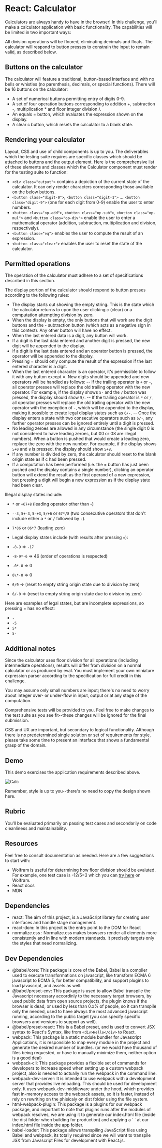# React: Calculator

Calculators are always handy to have in the browser! In this challenge, you'll make a calculator application with basic functionality. The capabilities will be limited in two important ways:

All division operations will be floored, eliminating decimals and floats.
The calculator will respond to button presses to constrain the input to remain valid, as described below.

## Buttons on the calculator

The calculator will feature a traditional, button-based interface and with no bells or whistles (no parenthesis, decimals, or special functions). There will be 16 buttons on the calculator:

- A set of numerical buttons permitting entry of digits 0-9.
- A set of four operation buttons corresponding to addition +, subtraction -, multiplication \* and floor integer division /.
- An equals = button, which evaluates the expression shown on the display.
- A clear c button, which resets the calculator to a blank state.

## Rendering your calculator

Layout, CSS and use of child components is up to you. The deliverables which the testing suite requires are specific classes which should be attached to buttons and the output element. Here is the comprehensive list of these elements and classes which the Calculator component must render for the testing suite to function:

- `<div class="output">` contains a depiction of the current state of the calculator. It can only render characters corresponding those available on the below buttons.
- `<button class="digit-0">`, `<button class="digit-1">` ... `<button class="digit-9">` (one for each digit from 0-9) enable the user to enter numbers.
- `<button class="op-add">`, `<button class="op-sub">`, `<button class="op-mul">` and `<button class="op-div">` enable the user to enter a mathematical operator (addition, subtraction, multiplication and division, respectively).
- `<button class="eq">` enables the user to compute the result of an expression.
- `<button class="clear">` enables the user to reset the state of the calculator.

## Permitted operations

The operation of the calculator must adhere to a set of specifications described in this section.

The display portion of the calculator should respond to button presses according to the following rules:

- The display starts out showing the empty string. This is the state which the calculator returns to upon the user clicking c (clear) or a computation attempting division by zero.
- When the display is empty, the only buttons that will work are the digit buttons and the - subtraction button (which acts as a negative sign in this context). Any other button will have no effect.
- When the last entered data is a digit, any button will work.
- If a digit is the last data entered and another digit is pressed, the new digit will be appended to the display.
- If a digit is the last data entered and an operator button is pressed, the operator will be appended to the display.
- Pressing = should only compute the result of the expression if the last entered character is a digit.
- When the last entered character is an operator, it's permissible to follow it with any button except =. New digits should be appended and new operators will be handled as follows:
  -- If the trailing operator is `+` or `-`, all operator presses will replace the old trailing operator with the new operator. For example, if the display shows `5-` and the `/` button was pressed, the display should show `5/`.
  -- If the trailing operator is `*` or `/`, all operator presses will replace the old trailing operator with the new operator with the exception of `-`, which will be appended to the display, making it possible to create legal display states such as `6/-`.
  -- Once the display enters a state with two consecutive operators such as `6/-`, any further operator presses can be ignored entirely until a digit is pressed.
- No leading zeroes are allowed in any circumstance (the single digit 0 is not considered to have leading zeroes, but 00 or 08 are illegal numbers). When a button is pushed that would create a leading zero, replace the zero with the new number. For example, if the display shows `5+0` and `8` is pressed, the display should show `5+8`.
- If any number is divided by zero, the calculator should reset to the blank origin state as if c had been pressed.
- If a computation has been performed (i.e. the = button has just been pushed and the display contains a single number), clicking an operator button will extend the result as the first operand of a new expression, but pressing a digit will begin a new expression as if the display state had been clear.

Illegal display states include:

- `*` or `+67+8` (leading operator other than -)
- `--3`, `5+-3`, `5-+3`, `5/+6` or `67*/8` (two consecutive operators that don't include either a `*` or `/` followed by `-`).
- `7*06` or `06*7` (leading zero)
- Legal display states include (with results after pressing `=`):

- `-8-9` => `-17`
- `-8-9*-6` => 46 (order of operations is respected)
- `-0*-0` => 0
- `0\*-0` => 0
- `6/0` => (reset to empty string origin state due to division by zero)
- `6/-0` => (reset to empty string origin state due to division by zero)

Here are examples of legal states, but are incomplete expressions, so pressing = has no effect:

- `-`
- `-5`
- `5*`
- `5-`

## Additional notes

Since the calculator uses floor division for all operations (including intermediate operations), results will differ from division on a normal calculator or as produced by eval. You must implement your own miniature expression parser according to the specification for full credit in this challenge.

You may assume only small numbers are input; there's no need to worry about integer over- or under-flow in input, output or at any stage of the computation.

Comprehensive tests will be provided to you. Feel free to make changes to the test suite as you see fit--these changes will be ignored for the final submission.

CSS and UX are important, but secondary to logical functionality. Although there is no predetermined single solution or set of requirements for style, please take some time to present an interface that shows a fundamental grasp of the domain.

## Demo

This demo exercises the application requirements described above.

![Calc](https://res.cloudinary.com/strive/image/upload/w_1000,h_1000,c_limit/be164e9a7977b33384f42f6d4302d96e-calc.gif)

Remember, style is up to you--there's no need to copy the design shown here.

## Rubric

You'll be evaluated primarily on passing test cases and secondarily on code cleanliness and maintainability.

## Resources

Feel free to consult documentation as needed. Here are a few suggestions to start with:

- Wolfram is useful for determining how floor division should be evaluted. For example, one test case is -12/5=3 which you can [try here](https://www.wolframalpha.com/input/?i=floor%28-12%2F5%29) on Wolfram.
- React docs
- MDN

## Dependencies

- react: The aim of this project, is a JavaScript library for creating user interfaces and handle stage management.
- react-dom: In this project is the entry point to the DOM for React
- normalize.css : Normalize.css makes browsers render all elements more consistently and in line with modern standards. It precisely targets only the styles that need normalizing.

## Dev Dependencies

- @babel/core: This package is core of the Babel, Babel is a compiler used to execute transformations on javascript, like transform ECMA 6 javascript to ECMA 5, for better compatibility, and support plugins to load javascript, and assets as well.
- @babel/preset-env: This package is used to allow Babel transpile the Javascript necessary accordinly to the necessary target browsers, by used public data from open source projects, the plugin knows if the browser is dead, or used by less than 0.x% of people, so it can transpile only the needed, used to have always the most advanced javascript running, according to the public target (you can specify specific browsers and versions to support as well).
- @babel/preset-react: This is a Babel preset, and is used to convert JSX syntax to React's Syntax, like from `<div>Hello</div>` to React.
- webpack: This package is a static module bundler for Javascript Applications, it is responsible to map every module in the project and generate the desired number of bundles. (or we would have thousand of files being requested, or have to manually minimize them, neither option is a good deal)
- webpack-cli: This package provides a flexible set of commands for developers to increase speed when setting up a custom webpack project, also is needed to actually run the webpack in the command line.
- webpack-dev-server: It is intended to use webpack with a development server that provides live reloading. This should be used for development only. It uses webpack-dev-middleware under the hood, which provides fast in-memory access to the webpack assets, so it is faster, instead of rely on rewriting on the phisicaly on dist folder using the file system.
- html-webpack-plugin: This package is a plugins for our webpack package, and important to note that plugins runs after the modules of webpack resolves, we are using it to generate our index.html file (inside the dist folder when building for production) and applying a `
  <script src="[bundle_name].js"></script>` at our index.html file inside the app folder.
- babel-loader: This package allows transpiling JavaScript files using Babel and webpack, its totally required since we will want to transpile JSX from Javascript Files for development with React.js.
